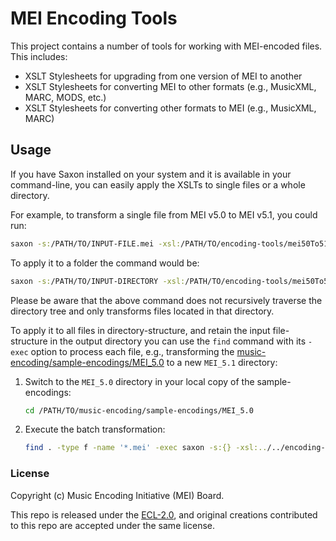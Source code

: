 # MEI Encoding Tools

This project contains a number of tools for working with MEI-encoded files. This includes:

- XSLT Stylesheets for upgrading from one version of MEI to another
- XSLT Stylesheets for converting MEI to other formats (e.g., MusicXML, MARC, MODS, etc.)
- XSLT Stylesheets for converting other formats to MEI (e.g., MusicXML, MARC)

## Usage

If you have Saxon installed on your system and it is available in your command-line, you can easily apply the XSLTs to single files or a whole directory.

For example, to transform a single file from MEI v5.0 to MEI v5.1, you could run:

```bash
saxon -s:/PATH/TO/INPUT-FILE.mei -xsl:/PATH/TO/encoding-tools/mei50To51/mei50To51.xsl -o:/PATH/TO/OUTPUT-FILE.mei
```

To apply it to a folder the command would be:

```bash
saxon -s:/PATH/TO/INPUT-DIRECTORY -xsl:/PATH/TO/encoding-tools/mei50To51/mei50To51.xsl -o:/PATH/TO/OUTPUT-DIRECTORY
```

Please be aware that the above command does not recursively traverse the directory tree and only transforms files located in that directory.

To apply it to all files in directory-structure, and retain the input file-structure in the output directory you can use the `find` command with its `-exec` option to process each file, e.g., transforming the [music-encoding/sample-encodings/MEI_5.0](https://github.com/music-encoding/sample-encodings/tree/main/MEI_5.0) to a new `MEI_5.1` directory:

1. Switch to the `MEI_5.0` directory in your local copy of the sample-encodings:

   ```bash
   cd /PATH/TO/music-encoding/sample-encodings/MEI_5.0
   ```

2. Execute the batch transformation:

   ```bash
   find . -type f -name '*.mei' -exec saxon -s:{} -xsl:../../encoding-tools/mei50To51/mei50To51.xsl -o:../MEI_5.1/{} \;
   ```

### License

Copyright (c) Music Encoding Initiative (MEI) Board.

This repo is released under the [ECL-2.0](LICENSE), and original creations contributed to this repo are accepted under the same license.
